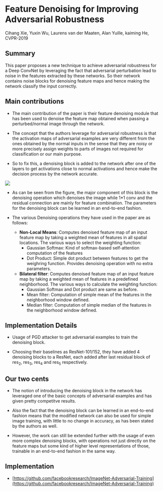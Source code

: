 
# Feature Denoising for Improving Adversarial Robustness

Cihang Xie, Yuxin Wu, Laurens van der Maaten, Alan Yuille, kaiming He, CVPR-2019

## Summary

This paper proposes a new technique to achieve adversarial robustness for a Deep ConvNet by leveraging the fact that adversarial perturbation lead to noise in the features extracted by these networks. So their network contains noise blocks for denoising feature maps and hence making the network classify the input correctly.

## Main contributions

- The main contribution of the paper is their feature denoising module that has been used to denoise the feature map obtained when passing a perturbed/normal image through the network.

- The concept that the authors leverage for adversarial robustness is that the activation maps of adversarial examples are very different from the ones obtained by the normal inputs in the sense that they are noisy or more precisely assign weights to parts of images not required for classification or our main purpose.

- So to fix this, a denoising block is added to the network after one of the layers to get activations close to normal activations and hence make the decision process by the network accurate.

<img src='https://github.com/vlgiitr/papers_we_read/blob/master/images/feature_denoising.png' align="center">

- As can be seen from the figure, the major component of this block is the denoising operation which denoises the image while 1\*1 conv and the residual connection are mainly for feature combination. The parameters for the denoising block can be learned in an end-to-end fashion.

- The various Denoising operations they have used in the paper are as follows:
	- **Non-Local Means**: Computes denoised feature map of an input feature map by taking a weighted mean of features in all spatial locations. The various ways to select the weighting function:
		- Gaussian Softmax: Kind of softmax-based self-attention computation of the features
		- Dot Product: Simple dot product between features to get the weighring function. Provides denoising operation with no extra parameters.
	- **Bilateral filter**: Computes denoised feature map of an input feature map by taking a weighted mean of features in a predefined neighborhood. The various ways to calculate the weighting function:
		- Gaussian Softmax and Dot product are same as before.
		- Mean filter: Computation of simple mean of the features in the neighborhood window defined.
		- Median filter: Computation of simple median of the features in the neighborhood window defined.

## Implementation Details

- Usage of PGD attacker to get adversarial examples to train the denoising block.

- Choosing their baselines as ResNet-101/152, they have added 4 denoising blocks to a ResNet, each added after last residual block of res<sub>2</sub>, res<sub>3</sub>, res<sub>4</sub> and res<sub>5</sub> respectively.

## Our two cents

- The notion of introducing the denoising block in the network has leveraged one of the basic concepts of adversarial examples and has given pretty competitve results.

- Also the fact that the denoising block can be learned in an end-to-end fashion means that the modified network can also be used for simple image training, with little to no change in accuracy, as has been stated by the authors as well.

- However, the work can still be extended further with the usage of even more complex denoising blocks, with operations not just directly on the feature maps but some kind of higher level representations of those, trainable in an end-to-end fashion in the same way. 

## Implementation

- [https://github.com/facebookresearch/ImageNet-Adversarial-Training](https://github.com/facebookresearch/ImageNet-Adversarial-Training)